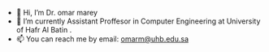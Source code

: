 - 👋 Hi, I’m Dr. omar marey
- 🌱 I’m currently Assistant Proffesor in Computer Engineering at University of Hafr Al Batin .
- 📫 You can reach me by email: omarm@uhb.edu.sa

<!---
omarmarey/omarmarey is a ✨ special ✨ repository because its `README.md` (this file) appears on your GitHub profile.
You can click the Preview link to take a look at your changes.
--->
